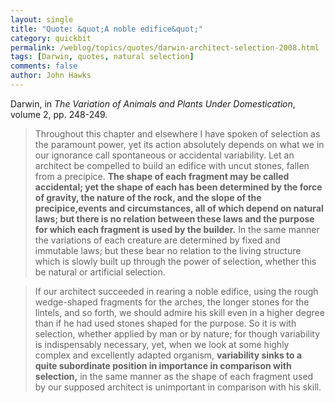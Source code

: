 ```yaml
---
layout: single 
title: "Quote: &quot;A noble edifice&quot;" 
category: quickbit
permalink: /weblog/topics/quotes/darwin-architect-selection-2008.html
tags: [Darwin, quotes, natural selection] 
comments: false 
author: John Hawks 
---
```


Darwin, in <i>The Variation of Animals and Plants Under Domestication</i>, volume 2, pp. 248-249. 

<blockquote>Throughout this chapter and elsewhere I have spoken of selection as the paramount power, yet its action absolutely depends on what we in our ignorance call spontaneous or accidental variability. Let an architect be compelled to build an edifice with uncut stones, fallen from a precipice. <b>The shape of each fragment may be called accidental; yet the shape of each has been determined by the force of gravity, the nature of the rock, and the slope of the precipice,events and circumstances, all of which depend on natural laws; but there is no relation between these laws and the purpose for which each fragment is used by the builder.</b> In the same manner the variations of each creature are determined by fixed and immutable laws; but these bear no relation to the living structure which is slowly built up through the power of selection, whether this be natural or artificial selection.</blockquote>

<blockquote>If our architect succeeded in rearing a noble edifice, using the rough wedge-shaped fragments for the arches, the longer stones for the lintels, and so forth, we should admire his skill even in a higher degree than if he had used stones shaped for the purpose. So it is with selection, whether applied by man or by nature; for though variability is indispensably necessary, yet, when we look at some highly complex and excellently adapted organism, <b>variability sinks to a quite subordinate position in importance in comparison with selection,</b> in the same manner as the shape of each fragment used by our supposed architect is unimportant in comparison with his skill.</blockquote>

